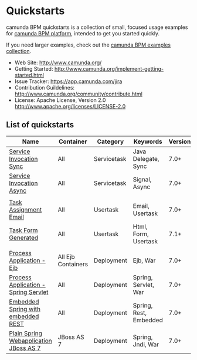 Quickstarts
===========

camunda BPM quickstarts is a collection of small, focused usage examples for [camunda BPM platform](https://github.com/camunda/camunda-bpm-platform), intended to get you started quickly.

If you need larger examples, check out the [camunda BPM examples collection](https://github.com/camunda/camunda-bpm-examples).

  * Web Site: http://www.camunda.org/
  * Getting Started: http://www.camunda.org/implement-getting-started.html
  * Issue Tracker: https://app.camunda.com/jira
  * Contribution Guildelines: http://www.camunda.org/community/contribute.html
  * License: Apache License, Version 2.0  http://www.apache.org/licenses/LICENSE-2.0

## List of quickstarts

| Name                                                                       | Container          | Category           | Keywords                  | Version |
| ---------------------------------------------------------------------------|--------------------|--------------------|---------------------------|---------|
| [Service Invocation Sync](/servicetask/service-invocation-synchronous)     | All                | Servicetask        | Java Delegate, Sync       | 7.0+    |
| [Service Invocation Async](/servicetask/service-invocation-asynchronous)   | All                | Servicetask        | Signal, Async             | 7.0+    |
|                                                                            |                    |                    |                           |         |
| [Task Assignment Email](/usertask/task-assignment-email)                   | All                | Usertask           | Email, Usertask           | 7.0+    |
| [Task Form Generated](/usertask/task-form-generated)                       | All                | Usertask           | Html, Form, Usertask      | 7.1+    |
|                                                                            |                    |                    |                           |         |
| [Process Application - Ejb](deployment/ejb-pa)                             | All Ejb Containers | Deployment         | Ejb, War                  | 7.0+    |
| [Process Application - Spring Servlet](deployment/spring-servlet-pa)       | All                | Deployment         | Spring, Servlet, War      | 7.0+    |
| [Embedded Spring with embedded REST](deployment/embedded-spring-rest)      | All                | Deployment         | Spring, Rest, Embedded    | 7.0+    |
| [Plain Spring Webapplication JBoss AS 7](deployment/spring-jboss-non-pa)   | JBoss AS 7         | Deployment         | Spring, Jndi, War         | 7.0+    |

